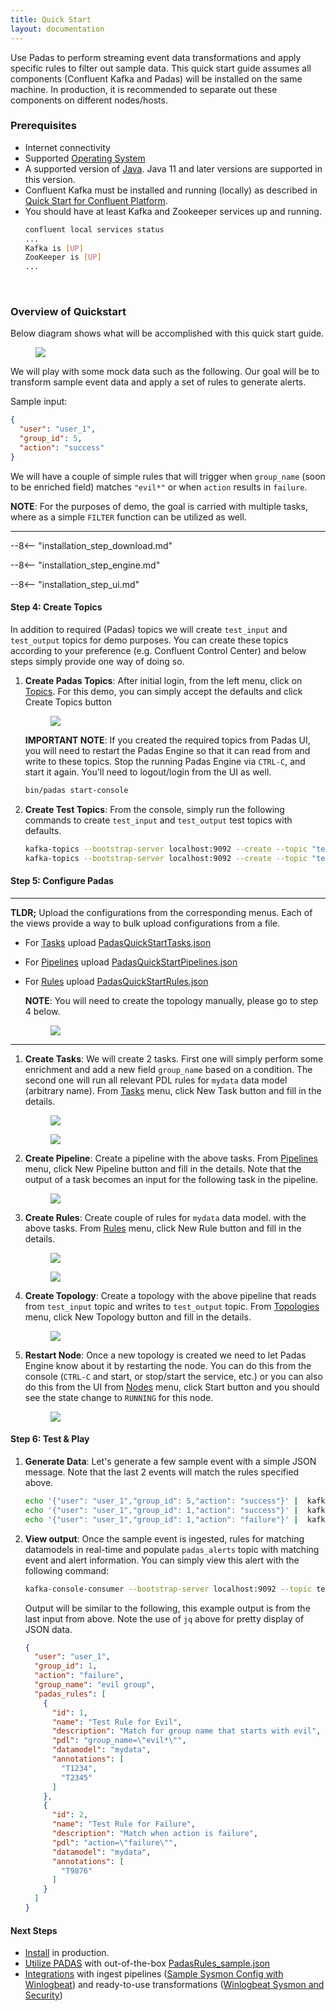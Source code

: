 ```yaml
---
title: Quick Start
layout: documentation
---
```


Use Padas to perform streaming event data transformations and apply specific rules to filter out sample data.  This quick start guide assumes all components (Confluent Kafka and Padas) will be installed on the same machine.  In production, it is recommended to separate out these components on different nodes/hosts.

### Prerequisites
- Internet connectivity
- Supported [Operating System](/installation.html#operating-systems)
- A supported version of [Java](https://www.oracle.com/technetwork/java/javase/downloads/index.html). Java 11 and later versions are supported in this version.
- Confluent Kafka must be installed and running (locally) as described in [Quick Start for Confluent Platform](https://docs.confluent.io/platform/current/quickstart).  
- You should have at least Kafka and Zookeeper services up and running.
    ```sh
    confluent local services status
    ...
    Kafka is [UP]
    ZooKeeper is [UP]
    ...
    ```

<br>

### Overview of Quickstart

Below diagram shows what will be accomplished with this quick start guide.

<figure markdown>
  <p>
  <img src="../assets/img/padas_quickstart_setup.png" class="img-fluid py-5">
  </p>
</figure>

We will play with some mock data such as the following.  Our goal will be to transform sample event data and apply a set of rules to generate alerts.

Sample input:
```json
{
  "user": "user_1",
  "group_id": 5,
  "action": "success"
}
```

We will have a couple of simple rules that will trigger when `group_name` (soon to be enriched field) matches `"evil*"` or when `action` results in `failure`.

**NOTE**: For the purposes of demo, the goal is carried with multiple tasks, where as a simple `FILTER` function can be utilized as well.

---

--8<-- "installation_step_download.md"

--8<-- "installation_step_engine.md"

--8<-- "installation_step_ui.md"

#### Step 4: Create Topics
In addition to required (Padas) topics we will create `test_input` and `test_output` topics for demo purposes.  You can create these topics according to your preference (e.g. Confluent Control Center) and below steps simply provide one way of doing so.

1. **Create Padas Topics**: After initial login, from the left menu, click on [Topics](https://localhost:9000/topics).  For this demo, you can simply accept the defaults and click <span class="btn btn-padas">Create Topics</span> button

    <figure markdown>
      <p>
      <img src="../assets/img/padas_ui_topics_pre.png" class="w-50 img-fluid py-5">
      </p>
    </figure>

    **IMPORTANT NOTE**: If you created the required topics from Padas UI, you will need to restart the Padas Engine so that it can read from and write to these topics.  Stop the running Padas Engine via `CTRL-C`, and start it again.  You'll need to logout/login from the UI as well.
    ```bash
    bin/padas start-console
    ```

2. **Create Test Topics**: From the console, simply run the following commands to create `test_input` and `test_output` test topics with defaults.
    ```bash
    kafka-topics --bootstrap-server localhost:9092 --create --topic "test_input"
    kafka-topics --bootstrap-server localhost:9092 --create --topic "test_output"
    ```

#### Step 5: Configure Padas

---

**TLDR;**
Upload the configurations from the corresponding menus.  Each of the views provide a way to bulk upload configurations from a file.

  - For [Tasks](https://localhost:9000/tasks) upload [PadasQuickStartTasks.json](../assets/config/PadasQuickStartTasks.json)
  - For [Pipelines](https://localhost:9000/pipelines) upload [PadasQuickStartPipelines.json](../assets/config/PadasQuickStartPipelines.json)
  - For [Rules](https://localhost:9000/rules) upload [PadasQuickStartRules.json](../assets/config/PadasQuickStartRules.json)
    
    **NOTE**: You will need to create the topology manually, please go to step 4 below.

    <figure markdown>
      <p>
      <img src="../assets/img/padas_ui_upload_config.png" class="w-50 img-fluid py-5">
      </p>
    </figure>
  
---

1. **Create Tasks**: We will create 2 tasks.  First one will simply perform some enrichment and add a new field `group_name` based on a condition.  The second one will run all relevant PDL rules for `mydata` data model (arbitrary name).  From [Tasks](https://localhost:9000/tasks) menu, click <span class="btn btn-padas">New Task</span> button and fill in the details.
    <figure markdown>
      <p>
      <img src="../assets/img/padas_ui_task_eval_create.png" class="w-50 img-fluid py-5">
      </p>
      <p>
      <img src="../assets/img/padas_ui_task_rule_create.png" class="w-50 img-fluid py-5">
      </p>
    </figure>

2. **Create Pipeline**: Create a pipeline with the above tasks.  From [Pipelines](https://localhost:9000/pipelines) menu, click <span class="btn btn-padas">New Pipeline</span> button and fill in the details.  Note that the output of a task becomes an input for the following task in the pipeline.
    <figure markdown>
      <p>
      <img src="../assets/img/padas_ui_pipeline_create.png" class="w-50 img-fluid py-5">
      </p>
    </figure>

3. **Create Rules**: Create couple of rules for `mydata` data model. with the above tasks.  From [Rules](https://localhost:9000/rules) menu, click <span class="btn btn-padas">New Rule</span> button and fill in the details.
    <figure markdown>
      <p>
      <img src="../assets/img/padas_ui_rule_create_1.png" class="w-50 img-fluid py-5">
      </p>
      <p>
      <img src="../assets/img/padas_ui_rule_create_2.png" class="w-50 img-fluid py-5">
      </p>
    </figure>

4. **Create Topology**: Create a topology with the above pipeline that reads from `test_input` topic and writes to `test_output` topic.  From [Topologies](https://localhost:9000/topologies) menu, click <span class="btn btn-padas">New Topology</span> button and fill in the details.
    <figure markdown>
      <p>
      <img src="../assets/img/padas_ui_topology_create.png" class="w-50 img-fluid py-5">
      </p>
    </figure>

4. **Restart Node**: Once a new topology is created we need to let Padas Engine know about it by restarting the node.  You can do this from the console (`CTRL-C` and start, or stop/start the service, etc.) or you can also do this from the UI from [Nodes](https://localhost:9000/nodes) menu, click <span class="btn btn-padas">Start</span> button and you should see the state change to `RUNNING` for this node.
    <figure markdown>
      <p>
      <img src="../assets/img/padas_ui_nodes.png" class="w-50 img-fluid py-5">
      </p>
    </figure>

#### Step 6: Test & Play

1. **Generate Data**: Let's generate a few sample event with a simple JSON message.  Note that the last 2 events will match the rules specified above.
    ```bash
    echo '{"user": "user_1","group_id": 5,"action": "success"}' |  kafka-console-producer --bootstrap-server localhost:9092 --topic test_input
    echo '{"user": "user_1","group_id": 1,"action": "success"}' |  kafka-console-producer --bootstrap-server localhost:9092 --topic test_input
    echo '{"user": "user_1","group_id": 1,"action": "failure"}' |  kafka-console-producer --bootstrap-server localhost:9092 --topic test_input
    ```

2. **View output**: Once the sample event is ingested, rules for matching datamodels in real-time and populate `padas_alerts` topic with matching event and alert information.  You can simply view this alert with the following command:

    ```bash
    kafka-console-consumer --bootstrap-server localhost:9092 --topic test_output --from-beginning | jq
    ```

    Output will be similar to the following, this example output is from the last input from above.  Note the use of `jq` above for pretty display of JSON data.
    ```json
    {
      "user": "user_1",
      "group_id": 1,
      "action": "failure",
      "group_name": "evil group",
      "padas_rules": [
        {
          "id": 1,
          "name": "Test Rule for Evil",
          "description": "Match for group name that starts with evil",
          "pdl": "group_name=\"evil*\"",
          "datamodel": "mydata",
          "annotations": [
            "T1234",
            "T2345"
          ]
        },
        {
          "id": 2,
          "name": "Test Rule for Failure",
          "description": "Match when action is failure",
          "pdl": "action=\"failure\"",
          "datamodel": "mydata",
          "annotations": [
            "T9876"
          ]
        }
      ]
    }
    ```

#### Next Steps
- [Install](installation.md) in production.
- [Utilize PADAS](user-guide.md) with out-of-the-box [PadasRules_sample.json](../assets/config/PadasRules_sample.json)
- [Integrations](admin-guide.md#integrate-to-external-systems) with ingest pipelines ([Sample Sysmon Config with Winlogbeat](../assets/config/sysmonconfig-export-exclude-winlogbeat.xml)) and ready-to-use transformations ([Winlogbeat Sysmon and Security](../assets/config/padas_transformation.properties))